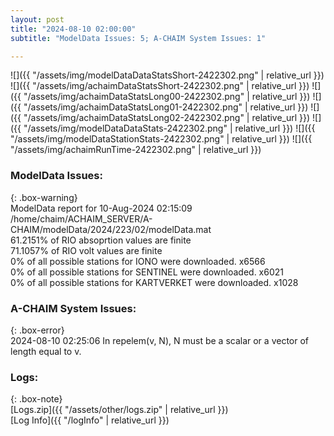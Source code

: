 ```yaml
---
layout: post
title: "2024-08-10 02:00:00"
subtitle: "ModelData Issues: 5; A-CHAIM System Issues: 1"

---
```


![]({{ "/assets/img/modelDataDataStatsShort-2422302.png" | relative_url }})
![]({{ "/assets/img/achaimDataStatsShort-2422302.png" | relative_url }})
![]({{ "/assets/img/achaimDataStatsLong00-2422302.png" | relative_url }})
![]({{ "/assets/img/achaimDataStatsLong01-2422302.png" | relative_url }})
![]({{ "/assets/img/achaimDataStatsLong02-2422302.png" | relative_url }})
![]({{ "/assets/img/modelDataDataStats-2422302.png" | relative_url }})
![]({{ "/assets/img/modelDataStationStats-2422302.png" | relative_url }})
![]({{ "/assets/img/achaimRunTime-2422302.png" | relative_url }})


### ModelData Issues:  
  
{: .box-warning}  
 ModelData report for 10-Aug-2024 02:15:09   
 /home/chaim/ACHAIM_SERVER/A-CHAIM/modelData/2024/223/02/modelData.mat   
 61.2151% of RIO absoprtion values are finite   
 71.1057% of RIO volt values are finite   
 0% of all possible stations for IONO were downloaded. x6566   
 0% of all possible stations for SENTINEL were downloaded. x6021   
 0% of all possible stations for KARTVERKET were downloaded. x1028   
  
### A-CHAIM System Issues:  
  
{: .box-error}  
2024-08-10 02:25:06 In repelem(v, N), N must be a scalar or a vector of length equal to v.  

### Logs:  
  
{: .box-note}  
[Logs.zip]({{ "/assets/other/logs.zip" | relative_url }})  
[Log Info]({{ "/logInfo" | relative_url }})  
